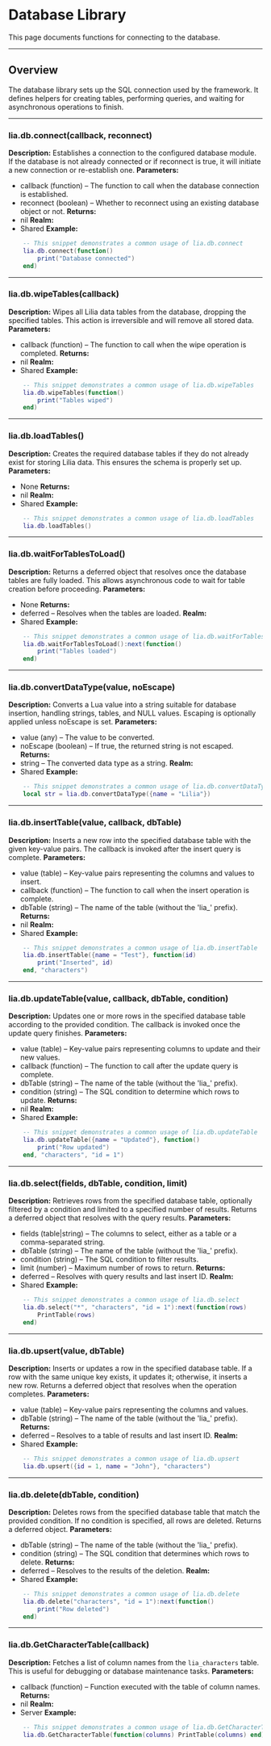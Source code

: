 # Database Library

This page documents functions for connecting to the database.

---

## Overview

The database library sets up the SQL connection used by the framework. It defines helpers for creating tables, performing queries, and waiting for asynchronous operations to finish.

---

### lia.db.connect(callback, reconnect)

    
**Description:**
Establishes a connection to the configured database module. If the database
is not already connected or if reconnect is true, it will initiate a new connection
or re-establish one.
**Parameters:**
* callback (function) – The function to call when the database connection is established.
* reconnect (boolean) – Whether to reconnect using an existing database object or not.
**Returns:**
* nil
**Realm:**
* Shared
**Example:**
```lua
    -- This snippet demonstrates a common usage of lia.db.connect
    lia.db.connect(function()
        print("Database connected")
    end)
```

---


### lia.db.wipeTables(callback)

    
**Description:**
Wipes all Lilia data tables from the database, dropping the specified
tables. This action is irreversible and will remove all stored data.
**Parameters:**
* callback (function) – The function to call when the wipe operation is completed.
**Returns:**
* nil
**Realm:**
* Shared
**Example:**
```lua
    -- This snippet demonstrates a common usage of lia.db.wipeTables
    lia.db.wipeTables(function()
        print("Tables wiped")
    end)
```

---


### lia.db.loadTables()

    
**Description:**
Creates the required database tables if they do not already exist for
storing Lilia data. This ensures the schema is properly set up.
**Parameters:**
* None
**Returns:**
* nil
**Realm:**
* Shared
**Example:**
```lua
    -- This snippet demonstrates a common usage of lia.db.loadTables
    lia.db.loadTables()
```

---


### lia.db.waitForTablesToLoad()

    
**Description:**
Returns a deferred object that resolves once the database tables are fully loaded.
This allows asynchronous code to wait for table creation before proceeding.
**Parameters:**
* None
**Returns:**
* deferred – Resolves when the tables are loaded.
**Realm:**
* Shared
**Example:**
```lua
    -- This snippet demonstrates a common usage of lia.db.waitForTablesToLoad
    lia.db.waitForTablesToLoad():next(function()
        print("Tables loaded")
    end)
```

---


### lia.db.convertDataType(value, noEscape)

    
**Description:**
Converts a Lua value into a string suitable for database insertion,
handling strings, tables, and NULL values. Escaping is optionally applied
unless noEscape is set.
**Parameters:**
* value (any) – The value to be converted.
* noEscape (boolean) – If true, the returned string is not escaped.
**Returns:**
* string – The converted data type as a string.
**Realm:**
* Shared
**Example:**
```lua
    -- This snippet demonstrates a common usage of lia.db.convertDataType
    local str = lia.db.convertDataType({name = "Lilia"})
```

---


### lia.db.insertTable(value, callback, dbTable)

    
**Description:**
Inserts a new row into the specified database table with the given key-value pairs.
The callback is invoked after the insert query is complete.
**Parameters:**
* value (table) – Key-value pairs representing the columns and values to insert.
* callback (function) – The function to call when the insert operation is complete.
* dbTable (string) – The name of the table (without the 'lia_' prefix).
**Returns:**
* nil
**Realm:**
* Shared
**Example:**
```lua
    -- This snippet demonstrates a common usage of lia.db.insertTable
    lia.db.insertTable({name = "Test"}, function(id)
        print("Inserted", id)
    end, "characters")
```

---


### lia.db.updateTable(value, callback, dbTable, condition)

    
**Description:**
Updates one or more rows in the specified database table according to the
provided condition. The callback is invoked once the update query finishes.
**Parameters:**
* value (table) – Key-value pairs representing columns to update and their new values.
* callback (function) – The function to call after the update query is complete.
* dbTable (string) – The name of the table (without the 'lia_' prefix).
* condition (string) – The SQL condition to determine which rows to update.
**Returns:**
* nil
**Realm:**
* Shared
**Example:**
```lua
    -- This snippet demonstrates a common usage of lia.db.updateTable
    lia.db.updateTable({name = "Updated"}, function()
        print("Row updated")
    end, "characters", "id = 1")
```

---


### lia.db.select(fields, dbTable, condition, limit)

    
**Description:**
Retrieves rows from the specified database table, optionally filtered by
a condition and limited to a specified number of results. Returns a deferred
object that resolves with the query results.
**Parameters:**
* fields (table|string) – The columns to select, either as a table or a comma-separated string.
* dbTable (string) – The name of the table (without the 'lia_' prefix).
* condition (string) – The SQL condition to filter results.
* limit (number) – Maximum number of rows to return.
**Returns:**
* deferred – Resolves with query results and last insert ID.
**Realm:**
* Shared
**Example:**
```lua
    -- This snippet demonstrates a common usage of lia.db.select
    lia.db.select("*", "characters", "id = 1"):next(function(rows)
        PrintTable(rows)
    end)
```

---


### lia.db.upsert(value, dbTable)

    
**Description:**
Inserts or updates a row in the specified database table. If a row with
the same unique key exists, it updates it; otherwise, it inserts a new row.
Returns a deferred object that resolves when the operation completes.
**Parameters:**
* value (table) – Key-value pairs representing the columns and values.
* dbTable (string) – The name of the table (without the 'lia_' prefix).
**Returns:**
* deferred – Resolves to a table of results and last insert ID.
**Realm:**
* Shared
**Example:**
```lua
    -- This snippet demonstrates a common usage of lia.db.upsert
    lia.db.upsert({id = 1, name = "John"}, "characters")
```

---


### lia.db.delete(dbTable, condition)

    
**Description:**
Deletes rows from the specified database table that match the provided condition.
If no condition is specified, all rows are deleted. Returns a deferred object.
**Parameters:**
* dbTable (string) – The name of the table (without the 'lia_' prefix).
* condition (string) – The SQL condition that determines which rows to delete.
**Returns:**
* deferred – Resolves to the results of the deletion.
**Realm:**
* Shared
**Example:**
```lua
    -- This snippet demonstrates a common usage of lia.db.delete
    lia.db.delete("characters", "id = 1"):next(function()
        print("Row deleted")
    end)
```

---


### lia.db.GetCharacterTable(callback)

    
**Description:**
Fetches a list of column names from the ``lia_characters`` table.
This is useful for debugging or database maintenance tasks.
**Parameters:**
* callback (function) – Function executed with the table of column names.
**Returns:**
* nil
**Realm:**
* Server
**Example:**
```lua
    -- This snippet demonstrates a common usage of lia.db.GetCharacterTable
    lia.db.GetCharacterTable(function(columns) PrintTable(columns) end)
```
